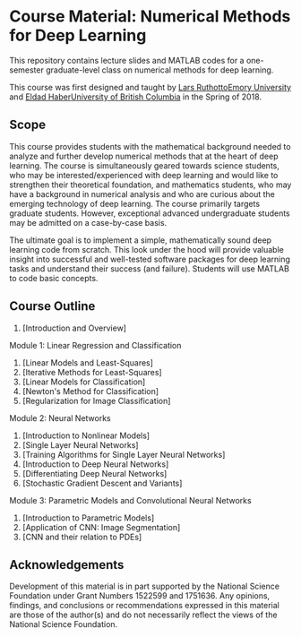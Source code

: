 # Course Material: Numerical Methods for Deep Learning

This repository contains lecture slides and MATLAB codes for a one-semester graduate-level class on numerical methods for deep learning.

This course was first designed and taught by [Lars Ruthotto](http://www.mathcs.emory.edu/~lruthot/)[Emory University](http://www.emory.edu) and [Eldad Haber](https://sites.google.com/site/ehaberubc/home)[University of British Columbia](https://www.ubc.ca/) in the Spring of 2018. 

## Scope 

This course provides students with the mathematical background needed to analyze and further develop numerical methods that at the heart of deep learning.  The course is simultaneously geared towards science students, who may be interested/experienced with deep learning and would like to strengthen their theoretical foundation, and mathematics students, who may have a background in numerical analysis and who are curious about the emerging technology of deep learning.  The course primarily targets graduate students. However, exceptional advanced undergraduate students may be admitted on a case-by-case basis.

The ultimate goal is to implement a simple, mathematically sound deep learning code from scratch. This look under the hood will provide valuable insight into successful and well-tested software packages for deep learning tasks and understand their success (and failure). Students will use MATLAB to code basic concepts. 

## Course Outline 

1. [Introduction and Overview]

Module 1: Linear Regression and Classification

1. [Linear Models and Least-Squares]
1. [Iterative Methods for Least-Squares]
1. [Linear Models for Classification]
1. [Newton's Method for Classification]
1. [Regularization for Image Classification]

Module 2: Neural Networks

1. [Introduction to Nonlinear Models]
1. [Single Layer Neural Networks]
1. [Training Algorithms for Single Layer Neural Networks]
1. [Introduction to Deep Neural Networks]
1. [Differentiating Deep Neural Networks]
1. [Stochastic Gradient Descent and Variants]

Module 3: Parametric Models and Convolutional Neural Networks

1. [Introduction to Parametric Models]
1. [Application of CNN: Image Segmentation]
1. [CNN and their relation to PDEs]

## Acknowledgements
Development of this material is in part supported by the National Science Foundation under Grant Numbers 1522599 and 1751636. Any opinions, findings, and conclusions or recommendations expressed in this material are those of the author(s) and do not necessarily reflect the views of the National Science Foundation.
